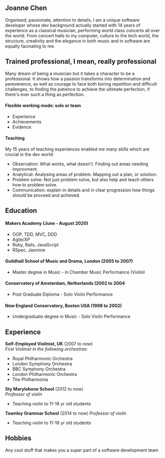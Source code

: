 ## Joanne Chen

Organised, passionate, attention to details, I am a unique software developer whose dev background actually started with 14 years of experience as a classical musician, performing world class concerts all over the world. From concert halls to my computer, culture to the tech world, the structure, creativity and the elegance in both music and in software are equally facinating to me. 

## Trained professional, I mean, really professional

Many dream of being a musician but it takes a character to be a professional. It shows how a passion transforms into determination and pereverence, as well as courage to face both boring repetition and difficult challenges, to finding the patience to achieve the ultimate perfection, if there's ever such a thing as perfection.

#### Flexible working mode: solo or team

- Experience 
- Achievements
- Evidence

#### Teaching

My 15 years of teaching experiences enabled me many skills which are crucial in the dev world:

- Observation: What works, what doesn't. Finding out areas needing improvment.
- Analytical: Analysing areas of problem. Mapping out a plan, or solution. 
- Problem solve: Not just problem solve, but also help and teach others how to problem solve.
- Communication: explain in details and in clear progression how things should be proceed and achieved. 

## Education

#### Makers Academy (June - August 2020)

- OOP, TDD, MVC, DDD
- Agile/XP
- Ruby, Rails, JavaScript
- RSpec, Jasmine

#### Guildhall School of Music and Drama, London (2005 to 2007)

- Master degree in Music - in Chamber Music Performance (Violin)

#### Conservatory of Amsterdam, Netherlands (2002 to 2004

- Post Graduate Diploma - Solo Violin Performance

#### New England Conservatory, Boston USA (1998 to 2002)

- Undergraduate degree in Music - Solo Violin Performance

## Experience

**Self-Employed Violinist, UK** (2007 to now)    
*First Violinist in the following orchestras:*  
- Royal Philharmonic Orchestra
- London Symphony Orchestra
- BBC Symphony Orchestra
- London Philharmonic Orchestra
- The Philharmonia

**Sty Marylebone School** (2012 to now)   
*Professor of violin*  
- Teaching violin to 11-18 yr old students

**Townley Grammar School** (2014 to now)
*Professor of violin*
- Teaching violin to 11-18 yr old students

## Hobbies

Any cool stuff that makes you a super part of a software development team
